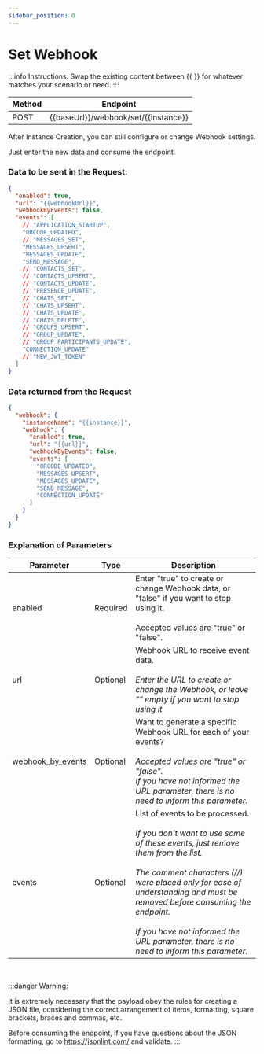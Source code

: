 ```yaml
---
sidebar_position: 0
---
```


# Set Webhook

:::info Instructions:
Swap the existing content between {{  }} for whatever matches your scenario or need.
:::

| Method | Endpoint                             |
| ------ | ------------------------------------ |
| POST   | {{baseUrl}}/webhook/set/{{instance}} |

After Instance Creation, you can still configure or change Webhook settings.

Just enter the new data and consume the endpoint.

### Data to be sent in the Request:

```json title=Payload
{
  "enabled": true,
  "url": "{{webhookUrl}}",
  "webhookByEvents": false,
  "events": [
    // "APPLICATION_STARTUP",
    "QRCODE_UPDATED",
    // "MESSAGES_SET",
    "MESSAGES_UPSERT",
    "MESSAGES_UPDATE",
    "SEND_MESSAGE",
    // "CONTACTS_SET",
    // "CONTACTS_UPSERT",
    // "CONTACTS_UPDATE",
    // "PRESENCE_UPDATE",
    // "CHATS_SET",
    // "CHATS_UPSERT",
    // "CHATS_UPDATE",
    // "CHATS_DELETE",
    // "GROUPS_UPSERT",
    // "GROUP_UPDATE",
    // "GROUP_PARTICIPANTS_UPDATE",
    "CONNECTION_UPDATE"
    // "NEW_JWT_TOKEN"
  ]
}
```

### Data returned from the Request

```json title=Result
{
  "webhook": {
    "instanceName": "{{instance}}",
    "webhook": {
      "enabled": true,
      "url": "{{url}}",
      "webhookByEvents": false,
      "events": [
        "QRCODE_UPDATED",
        "MESSAGES_UPSERT",
        "MESSAGES_UPDATE",
        "SEND_MESSAGE",
        "CONNECTION_UPDATE"
      ]
    }
  }
}
```

### Explanation of Parameters

<!-- prettier-ignore -->
Parameter | Type | Description
--- | --- | ---
enabled | Required | Enter "true" to create or change Webhook data, or "false" if you want to stop using it. <br /><br /> Accepted values ​​are "true" or "false".
url | Optional | Webhook URL to receive event data. <br /><br /> _Enter the URL to create or change the Webhook, or leave "" empty if you want to stop using it._
webhook_by_events | Optional | Want to generate a specific Webhook URL for each of your events? <br /><br /> _Accepted values ​​are "true" or "false". <br /> If you have not informed the URL parameter, there is no need to inform this parameter._
events | Optional | List of events to be processed. <br /><br /> _If you don't want to use some of these events, just remove them from the list.  <br /><br /> The comment characters (//) were placed only for ease of understanding and must be removed before consuming the endpoint. <br /><br /> If you have not informed the URL parameter, there is no need to inform this parameter._

<br />

:::danger Warning:

It is extremely necessary that the payload obey the rules for creating a JSON file, considering the correct arrangement of items, formatting, square brackets, braces and commas, etc.

Before consuming the endpoint, if you have questions about the JSON formatting, go to https://jsonlint.com/ and validate.
:::
